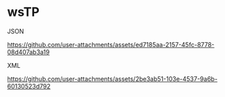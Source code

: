 # wsTP
JSON

https://github.com/user-attachments/assets/ed7185aa-2157-45fc-8778-08d407ab3a19

XML

https://github.com/user-attachments/assets/2be3ab51-103e-4537-9a6b-60130523d792

